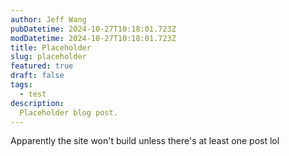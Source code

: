 ```yaml
---
author: Jeff Wang
pubDatetime: 2024-10-27T10:18:01.723Z
modDatetime: 2024-10-27T10:18:01.723Z
title: Placeholder
slug: placeholder
featured: true
draft: false
tags:
  - test
description:
  Placeholder blog post.
---
```


Apparently the site won't build unless there's at least one post lol
